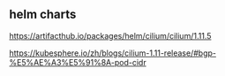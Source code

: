 

## helm charts



https://artifacthub.io/packages/helm/cilium/cilium/1.11.5



https://kubesphere.io/zh/blogs/cilium-1.11-release/#bgp-%E5%AE%A3%E5%91%8A-pod-cidr



